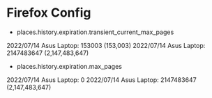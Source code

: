# Firefox Config

- places.history.expiration.transient_current_max_pages

2022/07/14 Asus Laptop: 153003 (153,003)
2022/07/14 Asus Laptop: 2147483647 (2,147,483,647)

- places.history.expiration.max_pages

2022/07/14 Asus Laptop: 0
2022/07/14 Asus Laptop: 2147483647 (2,147,483,647)
